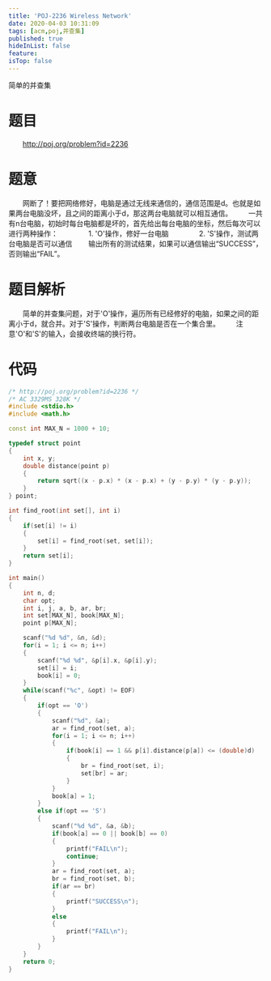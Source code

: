 ```yaml
---
title: 'POJ-2236 Wireless Network'
date: 2020-04-03 10:31:09
tags: [acm,poj,并查集]
published: true
hideInList: false
feature: 
isTop: false
---
```

简单的并查集
<!-- more -->

# 题目
&emsp;&emsp;<http://poj.org/problem?id=2236>

# 题意
&emsp;&emsp;网断了！要把网络修好，电脑是通过无线来通信的，通信范围是d。也就是如果两台电脑没坏，且之间的距离小于d，那这两台电脑就可以相互通信。
&emsp;&emsp;一共有n台电脑，初始时每台电脑都是坏的，首先给出每台电脑的坐标，然后每次可以进行两种操作：
&emsp;&emsp;&emsp;&emsp;1. 'O'操作，修好一台电脑
&emsp;&emsp;&emsp;&emsp;2. 'S'操作，测试两台电脑是否可以通信
&emsp;&emsp;输出所有的测试结果，如果可以通信输出“SUCCESS”，否则输出“FAIL”。

# 题目解析
&emsp;&emsp;简单的并查集问题，对于'O'操作，遍历所有已经修好的电脑，如果之间的距离小于d，就合并。对于'S'操作，判断两台电脑是否在一个集合里。
&emsp;&emsp;注意'O'和'S'的输入，会接收终端的换行符。

# 代码
```cpp
/* http://poj.org/problem?id=2236 */
/* AC 3329MS 328K */
#include <stdio.h>
#include <math.h>

const int MAX_N = 1000 + 10;

typedef struct point
{
	int x, y;
	double distance(point p)
	{
		return sqrt((x - p.x) * (x - p.x) + (y - p.y) * (y - p.y));
	}
} point;

int find_root(int set[], int i)
{
	if(set[i] != i)
	{
		set[i] = find_root(set, set[i]);
	}
	return set[i];
}

int main()
{
	int n, d;
	char opt;
	int i, j, a, b, ar, br;
	int set[MAX_N], book[MAX_N];
	point p[MAX_N];

	scanf("%d %d", &n, &d);
	for(i = 1; i <= n; i++)
	{
		scanf("%d %d", &p[i].x, &p[i].y);
		set[i] = i;
		book[i] = 0;
	}
	while(scanf("%c", &opt) != EOF)
	{
		if(opt == 'O')
		{
			scanf("%d", &a);
			ar = find_root(set, a);
			for(i = 1; i <= n; i++)
			{
				if(book[i] == 1 && p[i].distance(p[a]) <= (double)d)
				{
					br = find_root(set, i);
					set[br] = ar;
				}
			}
			book[a] = 1;
		}
		else if(opt == 'S')
		{
			scanf("%d %d", &a, &b);
			if(book[a] == 0 || book[b] == 0)
			{
				printf("FAIL\n");
				continue;
			}
			ar = find_root(set, a);
			br = find_root(set, b);
			if(ar == br)
			{
				printf("SUCCESS\n");
			}
			else
			{
				printf("FAIL\n");
			}
		}
	}
	return 0;
}

```
